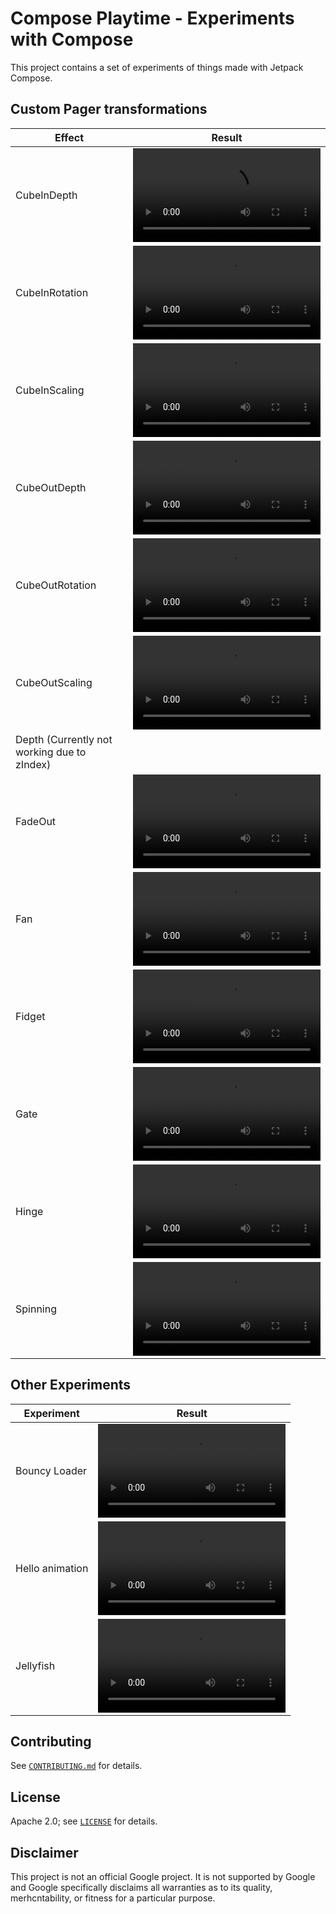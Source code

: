# Compose Playtime - Experiments with Compose

This project contains a set of experiments of things made with Jetpack Compose. 

## Custom Pager transformations

| Effect | Result |
|--------|--------|
| CubeInDepth | <video src="https://user-images.githubusercontent.com/9973046/226978343-dae9c181-be04-471d-9162-685299a3a5b9.mp4"/> |
| CubeInRotation | <video src="https://user-images.githubusercontent.com/9973046/226978589-e1878a13-9323-4325-825f-7d74067ad456.mp4"/> |
| CubeInScaling | <video src="https://user-images.githubusercontent.com/9973046/226978688-5ac35566-6c37-49b8-98c9-bea9d7aae0ec.mp4"/> |
| CubeOutDepth | <video src="https://user-images.githubusercontent.com/9973046/226978785-ca7a21f9-2844-44f8-89a5-572bab7ab55d.mp4"/> |
| CubeOutRotation | <video src="https://user-images.githubusercontent.com/9973046/226978908-1df62e41-3ef3-4a4c-9b8f-044b9e8c1e2e.mp4"/> |
| CubeOutScaling | <video src="https://user-images.githubusercontent.com/9973046/226978986-060dcffa-2399-4cea-bc98-bdb8337d4ad1.mp4"/>|
| Depth (Currently not working due to zIndex) | |
| FadeOut | <video src="https://user-images.githubusercontent.com/9973046/226979314-3122a55a-14bd-4a62-a3a6-6804578d6486.mp4"/> |
| Fan | <video src="https://user-images.githubusercontent.com/9973046/226979380-3973a895-5445-4903-97e5-b3c3652d3f60.mp4"/> |
| Fidget | <video src="https://user-images.githubusercontent.com/9973046/226979458-cca85b46-4624-4263-872b-0c5d88cec8d3.mp4"/> |
| Gate | <video src="https://user-images.githubusercontent.com/9973046/226979553-74ebe9ea-ca6c-416a-9c4b-e3fb7eca64da.mp4"/> |
| Hinge | <video src="https://user-images.githubusercontent.com/9973046/226979611-44c564e1-dff4-4a92-a722-7fa5e02627b8.mp4"/> |
| Spinning | <video src="https://user-images.githubusercontent.com/9973046/226979685-281a035a-4d5a-442a-8435-a202d84093b4.mp4"/>|


## Other Experiments

| Experiment | Result |
|------------|--------|
| Bouncy Loader | <video src="https://user-images.githubusercontent.com/9973046/206245877-d79b836f-cf79-4295-b733-81ef295eea60.mp4"/> |
| Hello animation | <video src="https://user-images.githubusercontent.com/9973046/206245909-f0a2d817-3766-4a4b-b4ab-a9a84fdff3ab.mp4"/> |
| Jellyfish | <video src="https://user-images.githubusercontent.com/9973046/206245966-6736bf2c-49d7-4cbe-a78a-9fd2af0b91f5.mp4"/> |

## Contributing

See [`CONTRIBUTING.md`](CONTRIBUTING.md) for details.

## License

Apache 2.0; see [`LICENSE`](LICENSE) for details.

## Disclaimer

This project is not an official Google project. It is not supported by Google and Google specifically disclaims all warranties as to its quality, merhcntability, or fitness for a particular purpose. 










